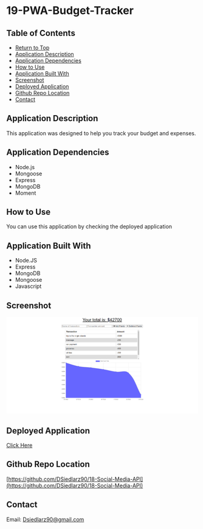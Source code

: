 # 19-PWA-Budget-Tracker

  ## Table of Contents
  * [Return to Top](#)
  * [Application Description](#application-description)
  * [Application Dependencies](#application-dependencies)
  * [How to Use](#how-to-use)
  * [Application Built With](#application-built-with)
  * [Screenshot](#screenshot)
  * [Deployed Application](#deployed-application)
  * [Github Repo Location](#github-repo-location)
  * [Contact](#contact)
  
  ## Application Description
  This application was designed to help you track your budget and expenses.
  
  ## Application Dependencies
  * Node.js 
  * Mongoose
  * Express
  * MongoDB
  * Moment
  
  ## How to Use
  You can use this application by checking the deployed application
  

  ## Application Built With
  * Node.JS
  * Express
  * MongoDB
  * Mongoose
  * Javascript
  
  ## Screenshot
  ![Application Screenshot](./public/images/Budget-Tracker.png)

  ## Deployed Application
  [Click Here](https://intense-reaches-58729.herokuapp.com)
  
  ## Github Repo Location
 [https://github.com/DSiedlarz90/18-Social-Media-API](https://github.com/DSiedlarz90/18-Social-Media-API)

  ## Contact
  Email: Dsiedlarz90@gmail.com